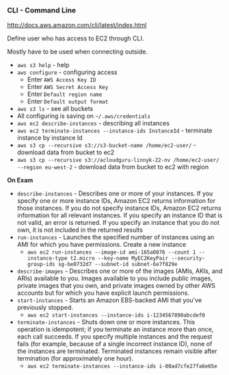 ### CLI - Command Line

http://docs.aws.amazon.com/cli/latest/index.html

Define user who has access to EC2 through CLI.

Mostly have to be used when connecting outside.

- `aws s3 help` - help
- `aws configure` - configuring access
	- Enter `AWS Access Key ID`
	- Enter `AWS Secret Access Key`
	- Enter `Default region name`
	- Enter `Default output format`
- `aws s3 ls` - see all buckets
- All configuring is saving on `~/.aws/credentials`
- `aws ec2 describe-instances` - describing all instances
- `aws ec2 terminate-instances --instance-ids InstanceId` - terminate instance by instance Id
- `aws s3 cp --recursive s3://s3-bucket-name /home/ec2-user/` - download data from bucket to ec2
- `aws s3 cp --recursive s3://acloudguru-linnyk-22-nv /home/ec2-user/ --region eu-west-2` - download data from bucket to ec2 with region 

**On Exam**
- `describe-instances` - Describes one or more of your instances. If you specify one or more instance IDs, Amazon EC2 returns 
						 information for those instances. If you do not specify instance IDs, Amazon EC2 returns information for 
						 all relevant instances. If you specify an instance ID that is not valid, an error is returned. 
						 If you specify an instance that you do not own, it is not included in the returned results
- `run-instances` - Launches the specified number of instances using an AMI for which you have permissions. Create a new instance
	- `aws ec2 run-instances --image-id ami-165a0876 --count 1 --instance-type t2.micro --key-name MyEC2KeyPair --security-group-ids sg-be0732d7 --subnet-id subnet-6e7f829e`
- `describe-images` - Describes one or more of the images (AMIs, AKIs, and ARIs) available to you. Images available to you 
					 include public images, private images that you own, and private images owned by other AWS accounts but for which you have explicit launch permissions.
- `start-instances` - Starts an Amazon EBS-backed AMI that you've previously stopped. 
	- `aws ec2 start-instances --instance-ids i-1234567890abcdef0`
- `terminate-instances` - Shuts down one or more instances. This operation is idempotent; if you terminate an instance more than once, each call succeeds.
						 If you specify multiple instances and the request fails (for example, because of a single incorrect instance ID), none of the instances are terminated.
						 Terminated instances remain visible after termination (for approximately one hour).
	- `aws ec2 terminate-instances --instance-ids i-00ad7cfe27fa6e65e`
			
